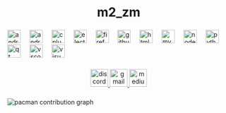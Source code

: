 <h1 align="center">m2_zm</h1>

###

<div align="left">
  <img src="https://cdn.jsdelivr.net/gh/devicons/devicon/icons/android/android-original.svg" height="30" alt="android logo"  />
  <img width="12" />
  <img src="https://cdn.jsdelivr.net/gh/devicons/devicon/icons/androidstudio/androidstudio-original.svg" height="30" alt="androidstudio logo"  />
  <img width="12" />
  <img src="https://cdn.jsdelivr.net/gh/devicons/devicon/icons/cplusplus/cplusplus-original.svg" height="30" alt="cplusplus logo"  />
  <img width="12" />
  <img src="https://cdn.jsdelivr.net/gh/devicons/devicon/icons/electron/electron-original.svg" height="30" alt="electron logo"  />
  <img width="12" />
  <img src="https://cdn.jsdelivr.net/gh/devicons/devicon/icons/firefox/firefox-original.svg" height="30" alt="firefox logo"  />
  <img width="12" />
  <img src="https://cdn.jsdelivr.net/gh/devicons/devicon/icons/github/github-original.svg" height="30" alt="github logo"  />
  <img width="12" />
  <img src="https://cdn.jsdelivr.net/gh/devicons/devicon/icons/html5/html5-original.svg" height="30" alt="html5 logo"  />
  <img width="12" />
  <img src="https://cdn.jsdelivr.net/gh/devicons/devicon/icons/mysql/mysql-original.svg" height="30" alt="mysql logo"  />
  <img width="12" />
  <img src="https://cdn.jsdelivr.net/gh/devicons/devicon/icons/nodejs/nodejs-original.svg" height="30" alt="nodejs logo"  />
  <img width="12" />
  <img src="https://cdn.jsdelivr.net/gh/devicons/devicon/icons/python/python-original.svg" height="30" alt="python logo"  />
  <img width="12" />
  <img src="https://cdn.jsdelivr.net/gh/devicons/devicon/icons/qt/qt-original.svg" height="30" alt="qt logo"  />
  <img width="12" />
  <img src="https://cdn.jsdelivr.net/gh/devicons/devicon/icons/vscode/vscode-original.svg" height="30" alt="vscode logo"  />
  <img width="12" />
  <img src="https://cdn.jsdelivr.net/gh/devicons/devicon/icons/visualstudio/visualstudio-plain.svg" height="30" alt="visualstudio logo"  />
</div>

###

<div align="center">
  <a href="https://discord.com/users/874969941583999037" target="_blank">
    <img src="https://img.shields.io/static/v1?message=m2_zm&logo=discord&label=&color=7289DA&logoColor=logo&labelColor=&style=for-the-badge" height="40" alt="discord logo"  />
  </a>
  <a href="m2zmforever@gmail.com" target="_blank">
    <img src="https://img.shields.io/static/v1?message=m2zmforever&logo=gmail&label=&color=D14836&logoColor=white&labelColor=&style=for-the-badge" height="40" alt="gmail logo"  />
  </a>
  <img src="https://img.shields.io/static/v1?message=Website&logo=medium&label=&color=000000&logoColor=000000&labelColor=&style=for-the-badge" height="40" alt="medium logo"  />
</div>

###

<picture>
  <source media="(prefers-color-scheme: dark)" srcset="https://raw.githubusercontent.com/m2zm-1/m2zm-1/output/pacman-contribution-graph-dark.svg">
  <source media="(prefers-color-scheme: light)" srcset="https://raw.githubusercontent.com/m2zm-1/m2zm-1/output/pacman-contribution-graph.svg">
  <img alt="pacman contribution graph" src="https://raw.githubusercontent.com/m2zm-1/m2zm-1/output/pacman-contribution-graph.svg">
</picture>

###
